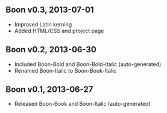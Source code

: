 
##  Boon v0.3, 2013-07-01
  - Improved Latin kerning
  - Added HTML/CSS and project page

##  Boon v0.2, 2013-06-30
  - Included Boon-Bold and Boon-Bold-Italic (auto-generated)
  - Renamed Boon-Italic to Boon-Book-Italic

##  Boon v0.1, 2013-06-27
  - Released Boon-Book and Boon-Italic (auto-generated)
